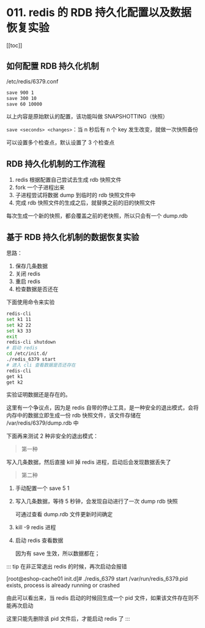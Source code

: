 # 011. redis 的 RDB 持久化配置以及数据恢复实验
[[toc]]

## 如何配置 RDB 持久化机制

/etc/redis/6379.conf

```bash
save 900 1
save 300 10
save 60 10000
```
以上内容是原始默认的配置，该功能叫做 SNAPSHOTTING（快照）

`save <seconds> <changes>`：当 n 秒后有 n 个 key 发生改变，就做一次快照备份

可以设置多个检查点，默认设置了 3 个检查点

## RDB 持久化机制的工作流程

1. redis 根据配置自己尝试去生成 rdb 快照文件
2. fork 一个子进程出来
3. 子进程尝试将数据 dump 到临时的 rdb 快照文件中
4. 完成 rdb 快照文件的生成之后，就替换之前的旧的快照文件

每次生成一个新的快照，都会覆盖之前的老快照，所以只会有一个 dump.rdb

## 基于 RDB 持久化机制的数据恢复实验
思路：

1. 保存几条数据
2. 关闭 redis
3. 重启 redis
4. 检查数据是否还在

下面使用命令来实验

```bash
redis-cli
set k1 11
set k2 22
set k3 33
exit
redis-cli shutdown
# 启动 redis
cd /etc/init.d/
./redis_6379 start
# 进入 cli 查看数据是否还存在
redis-cli
get k1
get k2
```
实验证明数据还是存在的。

这里有一个争议点，因为是 redis 自带的停止工具，是一种安全的退出模式，会将内存中的数据立即生成一份 rdb 快照文件，该文件存储在 /var/redis/6379/dump.rdb 中

下面再来测试 2 种非安全的退出模式：

> 第一种

写入几条数据，然后直接 kill 掉 redis 进程，启动后会发现数据丢失了

> 第二种

1. 手动配置一个 save 5 1
2. 写入几条数据，等待 5 秒钟，会发现自动进行了一次 dump rdb 快照

    可通过查看 dump.rdb 文件更新时间确定
3. kill -9 redis 进程
4. 启动 redis 查看数据

    因为有 save 生效，所以数据都在；

::: tip
在非正常退出 redis 的时候，再次启动会报错

[root@eshop-cache01 init.d]# ./redis_6379 start
/var/run/redis_6379.pid exists, process is already running or crashed

由此可以看出来，当 redis 启动的时候回生成一个 pid 文件，如果该文件存在则不能再次启动

这里只能先删除该 pid 文件后，才能启动 redis 了
:::
